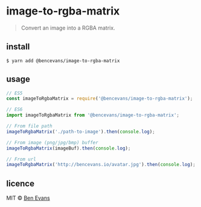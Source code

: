 # image-to-rgba-matrix

> Convert an image into a RGBA matrix.

## install

    $ yarn add @bencevans/image-to-rgba-matrix

## usage

```js
// ES5
const imageToRgbaMatrix = require('@bencevans/image-to-rgba-matrix');

// ES6
import imageToRgbaMatrix from '@bencevans/image-to-rgba-matrix';

// From file path
imageToRgbaMatrix('./path-to-image').then(console.log);

// From image (png/jpg/bmp) buffer
imageToRgbaMatrix(imageBuf).then(console.log);

// From url
imageToRgbaMatrix('http://bencevans.io/avatar.jpg').then(console.log);
```

## licence

MIT &copy; [Ben Evans](https://bencevans.io)